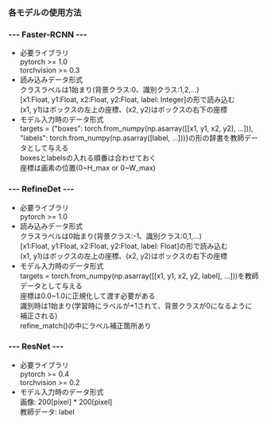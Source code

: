### 各モデルの使用方法  
### --- Faster-RCNN ---  
- 必要ライブラリ  
pytorch >= 1.0  
torchvision >= 0.3  
- 読み込みデータ形式  
クラスラベルは1始まり(背景クラス:0、識別クラス:1,2,...)  
[x1:Float, y1:Float, x2:Float, y2:Float, label: Integer]の形で読み込む  
(x1, y1)はボックスの左上の座標、(x2, y2)はボックスの右下の座標  
- モデル入力時のデータ形式  
targets = {"boxes": torch.from_numpy(np.asarray([[x1, y1, x2, y2], ...])),  
"labels": torch.from_numpy(np.asarray([label, ...]))}の形の辞書を教師データとして与える  
boxesとlabelsの入れる順番は合わせておく  
座標は画素の位置(0\~H_max or 0\~W_max)  

### --- RefineDet ---  
- 必要ライブラリ  
pytorch >= 1.0  
- 読み込みデータ形式  
クラスラベルは0始まり(背景クラス:-1、識別クラス:0,1,...)  
[x1:Float, y1:Float, x2:Float, y2:Float, label: Float]の形で読み込む  
(x1, y1)はボックスの左上の座標、(x2, y2)はボックスの右下の座標  
- モデル入力時のデータ形式  
targets = torch.from_numpy(np.asarray([[x1, y1, x2, y2, label], ...]))を教師データとして与える  
座標は0.0~1.0に正規化して渡す必要がある  
識別時は1始まり(学習時にラベルが+1されて、背景クラスが0になるように補正される)  
refine_match()の中にラベル補正箇所あり  

### --- ResNet ---  
- 必要ライブラリ  
pytorch >= 0.4  
torchvision >= 0.2  
- モデル入力時のデータ形式  
画像: 200[pixel] * 200[pixel]  
教師データ: label  